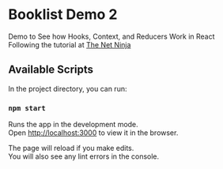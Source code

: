 # Booklist Demo 2
Demo to See how Hooks, Context, and Reducers Work in React <br/>
Following the tutorial at [The Net Ninja](https://www.youtube.com/channel/UCW5YeuERMmlnqo4oq8vwUpg)

## Available Scripts

In the project directory, you can run:

### `npm start`

Runs the app in the development mode.<br />
Open [http://localhost:3000](http://localhost:3000) to view it in the browser.

The page will reload if you make edits.<br />
You will also see any lint errors in the console.
